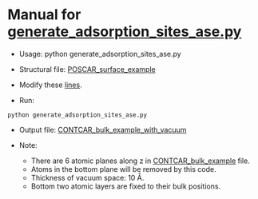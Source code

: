 # Manual for [generate_adsorption_sites_ase.py](../tools/add_vacuum_space.py)  

* Usage: python generate_adsorption_sites_ase.py  

* Structural file: [POSCAR_surface_example](../files/POSCAR_surface_example)  

* Modify these [lines](../tools/generate_adsorption_sites_ase.py#L331-L335).  

  
* Run:  
```  
python generate_adsorption_sites_ase.py    
```  

* Output file: [CONTCAR_bulk_example_with_vacuum](CONTCAR_bulk_example_with_vacuum)

* Note:  
	* There are 6 atomic planes along z in [CONTCAR_bulk_example](CONTCAR_bulk_example) file.
	* Atoms in the bottom plane will be removed by this code.  
	* Thickness of vacuum space: 10 Å.  
	* Bottom two atomic layers are fixed to their bulk positions.
